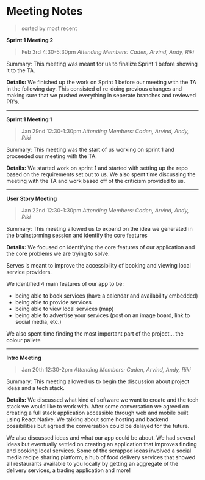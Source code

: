 # Meeting Notes

> sorted by most recent

**Sprint 1 Meeting 2**

> Feb 3rd 4:30-5:30pm
> _Attending Members: Caden, Arvind, Andy, Riki_

Summary: This meeting was meant for us to finalize Sprint 1 before showing it to the TA.

**Details:**
We finished up the work on Sprint 1 before our meeting with the TA in the following day. This consisted of re-doing previous changes and making sure that we pushed everything in seperate branches and reviewed PR's.

---

**Sprint 1 Meeting 1**

> Jan 29nd 12:30-1:30pm
> _Attending Members: Caden, Arvind, Andy, Riki_

Summary: This meeting was the start of us working on sprint 1 and proceeded our meeting with the TA.

**Details:**
We started work on sprint 1 and started with setting up the repo based on the requirements set out to us. We also spent time discussing the meeting with the TA and work based off of the criticism provided to us.

---

**User Story Meeting**

> Jan 22nd 12:30-1:30pm
> _Attending Members: Caden, Arvind, Andy, Riki_

Summary: This meeting allowed us to expand on the idea we generated in the brainstorming session and identify the core features

**Details:**
We focused on identifying the core features of our application and the core problems we are trying to solve.

Serves is meant to improve the accessibility of booking and viewing local service providers.

We identified 4 main features of our app to be:

-   being able to book services (have a calendar and availability embedded)
-   being able to provide services
-   being able to view local services (map)
-   being able to advertise your services (post on an image board, link to social media, etc.)

We also spent time finding the most important part of the project... the colour pallete

---

**Intro Meeting**

> Jan 20th 12:30-2pm
> _Attending Members: Caden, Arvind, Andy, Riki_

Summary: This meeting allowed us to begin the discussion about project ideas and a tech stack.

**Details:**
We discussed what kind of software we want to create and the tech stack we would like to work with. After some conversation we agreed on creating a full stack application accessible through web and mobile built using React Native. We talking about some hosting and backend possibilities but agreed the conversation could be delayed for the future.

We also discussed ideas and what our app could be about. We had several ideas but eventually settled on creating an application that improves finding and booking local services. Some of the scrapped ideas involved a social media recipe sharing platform, a hub of food delivery services that showed all restaurants available to you locally by getting an aggregate of the delivery services, a trading application and more!
